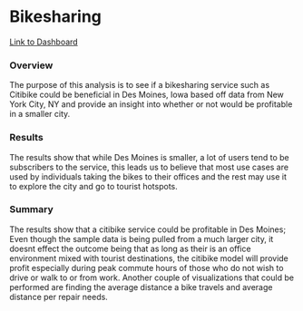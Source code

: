 # Bikesharing

[Link to Dashboard](https://public.tableau.com/app/profile/aaron.miller8492/viz/CitiBike_Analysis_16579356582070/CitiBikeAnalysis "Link to Dashboard")

### Overview 

The purpose of this analysis is to see if a bikesharing service such as Citibike could be beneficial in Des Moines, Iowa based off data from New York City, NY and provide an insight into whether or not would be profitable in a smaller city.


### Results

The results show that while Des Moines is smaller, a lot of users tend to be subscribers to the service, this leads us to believe that most use cases are used by individuals taking the bikes to their offices and the rest may use it to explore the city and go to tourist hotspots.


### Summary

The results show that a citibike service could be profitable in Des Moines; Even though the sample data is being pulled from a much larger city, it doesnt effect the outcome being that as long as their is an office environment mixed with tourist destinations, the citibike model will provide profit especially during peak commute hours of those who do not wish to drive or walk to or from work. Another couple of visualizations that could be performed are finding the average distance a bike travels and average distance per repair needs.
